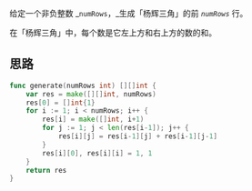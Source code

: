 给定一个非负整数 _`numRows`，_生成「杨辉三角」的前 _`numRows`_ 行。

在「杨辉三角」中，每个数是它左上方和右上方的数的和。

## 思路
```go
func generate(numRows int) [][]int {
	var res = make([][]int, numRows)
	res[0] = []int{1}
	for i := 1; i < numRows; i++ {
		res[i] = make([]int, i+1)
		for j := 1; j < len(res[i-1]); j++ {
			res[i][j] = res[i-1][j] + res[i-1][j-1]
		}
		res[i][0], res[i][i] = 1, 1
	}
	return res
}
```